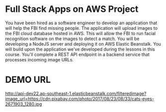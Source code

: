 # Full Stack Apps on AWS Project

You have been hired as a software engineer to develop an application that will help the FBI find missing people.  The application will upload images to the FBI cloud database hosted in AWS. This will allow the FBI to run facial recognition software on the images to detect a match. You will be developing a NodeJS server and deploying it on AWS Elastic Beanstalk. 
You will build upon the application we've developed during the lessons in this course. You'll complete a REST API endpoint in a backend service that processes incoming image URLs.

# DEMO URL
http://api-dev22.ap-southeast-1.elasticbeanstalk.com/filteredimage?image_url=https://cdn.pixabay.com/photo/2017/08/23/08/33/cats-eyes-2671903_1280.jpg
